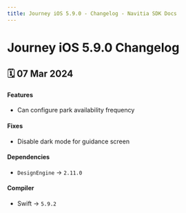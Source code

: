 ```yaml
---
title: Journey iOS 5.9.0 - Changelog - Navitia SDK Docs
---
```


# Journey iOS 5.9.0 Changelog

<h2>🗓 07 Mar 2024</h2>

#### Features
- Can configure park availability frequency

#### Fixes
- Disable dark mode for guidance screen

#### Dependencies
- `DesignEngine` -> `2.11.0`

#### Compiler
-  Swift -> `5.9.2`
